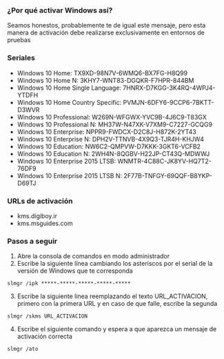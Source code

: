 ### ¿Por qué activar Windows así?

Seamos honestos, probablemente te de igual este mensaje, pero esta manera de activación debe realizarse exclusivamente en entornos de pruebas

### Seriales

- Windows 10 Home: TX9XD-98N7V-6WMQ6-BX7FG-H8Q99
- Windows 10 Home N: 3KHY7-WNT83-DGQKR-F7HPR-844BM
- Windows 10 Home Single Language: 7HNRX-D7KGG-3K4RQ-4WPJ4-YTDFH
- Windows 10 Home Country Specific: PVMJN-6DFY6-9CCP6-7BKTT-D3WVR
- Windows 10 Professional: W269N-WFGWX-YVC9B-4J6C9-T83GX
- Windows 10 Professional N: MH37W-N47XK-V7XM9-C7227-GCQG9
- Windows 10 Enterprise: NPPR9-FWDCX-D2C8J-H872K-2YT43
- Windows 10 Enterprise N: DPH2V-TTNVB-4X9Q3-TJR4H-KHJW4
- Windows 10 Education: NW6C2-QMPVW-D7KKK-3GKT6-VCFB2
- Windows 10 Education N: 2WH4N-8QGBV-H22JP-CT43Q-MDWWJ
- Windows 10 Enterprise 2015 LTSB: WNMTR-4C88C-JK8YV-HQ7T2-76DF9
- Windows 10 Enterprise 2015 LTSB N: 2F77B-TNFGY-69QQF-B8YKP-D69TJ

### URLs de activación

- kms.digiboy.ir
- kms.msguides.com

### Pasos a seguir

1. Abre la consola de comandos en modo administrador
2. Escribe la siguiente línea cambiando los asteriscos por el serial de la versión de Windows que te corresponda

```
slmgr /ipk *****-*****-*****-*****-*****
```

3. Escribe la siguiente linea reemplazando el texto URL_ACTIVACION, primero con la primera URL y en caso de que falle, escribe la segunda

```
slmgr /skms URL_ACTIVACION
```

4. Escribe el siguiente comando y espera a que aparezca un mensaje de activación correcta

```
slmgr /ato
```



